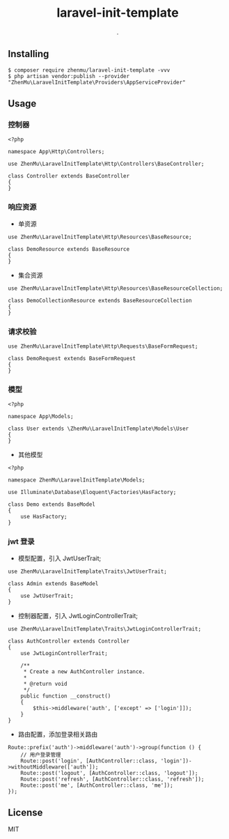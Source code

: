 <h1 align="center"> laravel-init-template </h1>

<p align="center"> .</p>


## Installing

```shell
$ composer require zhenmu/laravel-init-template -vvv
$ php artisan vendor:publish --provider "ZhenMu\LaravelInitTemplate\Providers\AppServiceProvider"
```

## Usage

### 控制器

```app/Http/Controllers/Controller.php
<?php

namespace App\Http\Controllers;

use ZhenMu\LaravelInitTemplate\Http\Controllers\BaseController;

class Controller extends BaseController
{
}

```

### 响应资源

- 单资源

```app/Http/Resources/DemoResource.php
use ZhenMu\LaravelInitTemplate\Http\Resources\BaseResource;

class DemoResource extends BaseResource
{
}
```

- 集合资源

```app/Http/Resources/DemoCollectionResource.php
use ZhenMu\LaravelInitTemplate\Http\Resources\BaseResourceCollection;

class DemoCollectionResource extends BaseResourceCollection
{
}
```

### 请求校验

```app/Http/Requests/DemoRequest.php
use ZhenMu\LaravelInitTemplate\Http\Requests\BaseFormRequest;

class DemoRequest extends BaseFormRequest
{
}
```

### 模型

```app/Models/User.php
<?php

namespace App\Models;

class User extends \ZhenMu\LaravelInitTemplate\Models\User
{
}

```

- 其他模型

```app/Models/Demo.php
<?php

namespace ZhenMu\LaravelInitTemplate\Models;

use Illuminate\Database\Eloquent\Factories\HasFactory;

class Demo extends BaseModel
{
    use HasFactory;
}

```

### jwt 登录

- 模型配置，引入 JwtUserTrait;

```
use ZhenMu\LaravelInitTemplate\Traits\JwtUserTrait;

class Admin extends BaseModel
{
	use JwtUserTrait;
}
```

- 控制器配置，引入 JwtLoginControllerTrait;

```
use ZhenMu\LaravelInitTemplate\Traits\JwtLoginControllerTrait;

class AuthController extends Controller
{
    use JwtLoginControllerTrait;

    /**
     * Create a new AuthController instance.
     *
     * @return void
     */
    public function __construct()
    {
        $this->middleware('auth', ['except' => ['login']]);
    }
}
```

- 路由配置，添加登录相关路由

```
Route::prefix('auth')->middleware('auth')->group(function () {
    // 用户登录管理
    Route::post('login', [AuthController::class, 'login'])->withoutMiddleware(['auth']);
    Route::post('logout', [AuthController::class, 'logout']);
    Route::post('refresh', [AuthController::class, 'refresh']);
    Route::post('me', [AuthController::class, 'me']);
});
```

## License

MIT